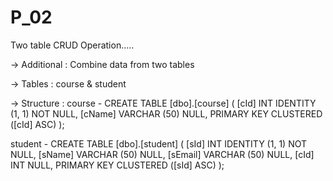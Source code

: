 # P_02

Two table CRUD Operation.....

-> Additional : Combine data from two tables

-> Tables : course & student

-> Structure :
  course - 
      CREATE TABLE [dbo].[course] (
          [cId]   INT          IDENTITY (1, 1) NOT NULL,
          [cName] VARCHAR (50) NULL,
          PRIMARY KEY CLUSTERED ([cId] ASC)
      );

  student - 
      CREATE TABLE [dbo].[student] (
          [sId]    INT          IDENTITY (1, 1) NOT NULL,
          [sName]  VARCHAR (50) NULL,
          [sEmail] VARCHAR (50) NULL,
          [cId]    INT          NULL,
          PRIMARY KEY CLUSTERED ([sId] ASC)
      );
